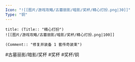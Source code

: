 ```yaml
---
Icon: "![[图片/游戏攻略/古墓丽影/暗影/奖杯/精心打扮.png|30]]"
Type: "铜"
---
```

```ad-common-bronze-trophy
title: (Title:: "精心打扮")
![[图片/游戏攻略/古墓丽影/暗影/奖杯/精心打扮.png|100]]

(Comment:: "修复并装备 1 套传奇装束")
```

#古墓丽影/暗影/奖杯 #奖杯 #奖杯/铜
